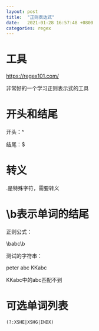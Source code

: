 ```yaml
---
layout: post
title:  "正则表达式"
date:   2021-01-28 16:57:48 +0800
categories: regex
---
```


# 工具

https://regex101.com/

非常好的一个学习正则表示式的工具



# 开头和结尾

开头：^

结尾：$



# 转义

.是特殊字符，需要转义



# \b表示单词的结尾

正则公式：

\babc\b

测试的字符串：

peter abc KKabc

KKabc中的abc匹配不到



# 可选单词列表



```basic
(?:XSHE|XSHG|INDX)
```




